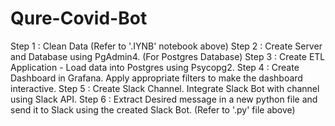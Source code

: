 # Qure-Covid-Bot

Step 1 : Clean Data   (Refer to '.IYNB' notebook above)
Step 2 : Create Server and Database using PgAdmin4. (For Postgres Database)
Step 3 : Create ETL Application - Load data into Postgres using Psycopg2.
Step 4 : Create Dashboard in Grafana. Apply appropriate filters to make the dashboard interactive.
Step 5 : Create Slack Channel. Integrate Slack Bot with channel using Slack API.
Step 6 : Extract Desired message in a new python file and send it to Slack using the created Slack Bot. (Refer to '.py' file above)
